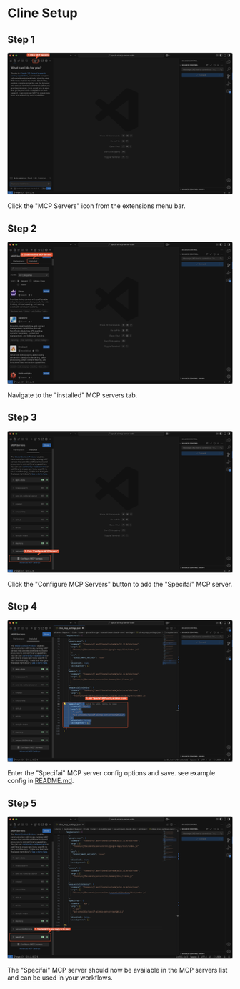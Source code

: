 # Cline Setup

## Step 1

![Step 1](SCR-20250224-qpsl-2.png)

Click the "MCP Servers" icon from the extensions menu bar.

## Step 2

![Step 2](SCR-20250224-qqka-2.png)

Navigate to the "installed" MCP servers tab.

## Step 3

![Step 3](SCR-20250224-qqvg-2.png)

Click the "Configure MCP Servers" button to add the "Specifai" MCP server.

## Step 4

![Step 4](SCR-20250224-qssg-2.png)

Enter the "Specifai" MCP server config options and save. see example config in [README.md](../../README.md).

## Step 5

![Step 5](SCR-20250224-qtfr-2.png)

The "Specifai" MCP server should now be available in the MCP servers list and can be used in your workflows.
